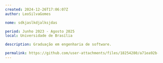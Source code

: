 ```yaml
---
created: 2024-12-26T17:06:07Z
author: LeoSilvaGomes

nome: sdkjaslkdjalksjdas

period: Junho 2023 - Agosto 2025
local: Universidade de Brasília

description: Graduação em engenharia de software.

permalink: https://github.com/user-attachments/files/18254280/a71ea92b-8592-4ab5-8cab-2405bc108a7a.pdf
---
```


